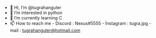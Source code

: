 - 👋 Hi, I’m @tugrahanguler
- 👀 I’m interested in python
- 🌱 I’m currently learning C
- 📫 How to reach me - Discord : Nexus#5555 - İnstagram : tugra.jpg - mail : tugrahanguler@hotmail.com

<!---
tugrahanguler/tugrahanguler is a ✨ special ✨ repository because its `README.md` (this file) appears on your GitHub profile.
You can click the Preview link to take a look at your changes.
--->
